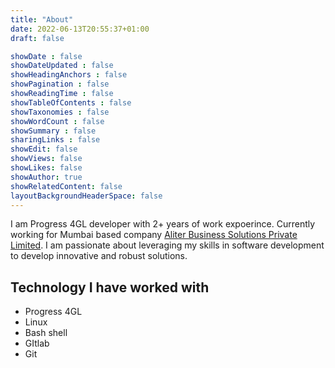 ```yaml
---
title: "About"
date: 2022-06-13T20:55:37+01:00
draft: false

showDate : false
showDateUpdated : false
showHeadingAnchors : false
showPagination : false
showReadingTime : false
showTableOfContents : false
showTaxonomies : false 
showWordCount : false
showSummary : false
sharingLinks : false
showEdit: false
showViews: false
showLikes: false
showAuthor: true
showRelatedContent: false
layoutBackgroundHeaderSpace: false
---
```


I am Progress 4GL developer with 2+ years of work expoerince. Currently working for 
Mumbai based company [Aliter Business Solutions Private Limited](https://www.alitersolutions.com/).
I am passionate about leveraging my skills in software development to develop
innovative and robust solutions. 

## Technology I have worked with

- Progress 4GL
- Linux
- Bash shell
- GItlab
- Git
